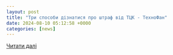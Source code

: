```yaml
---
layout: post
title: "Три способи дізнатися про штраф від ТЦК - ТехноФан"
date: 2024-08-10 05:12:58 +0000
categories: [news]
---
```


[Читати далі](https://tehnofan.com.ua/2024/08/10/try-sposoby-diznatysya-pro-shtraf-vid-ttsk/)
